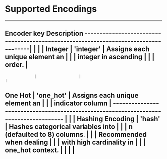 # Supported Encodings 

-----------------------------------------------------------------------------------
Encoder             key                         Description
------------------------------------------------------------------------------------|
                 |                   |                                              |
Integer          |    'integer'      |           Assigns each unique element an     |
                 |                   |            integer in ascending              |
                 |                   |               order.                         |
------------------------------------------------------------------------------------
                 |                   |                                              |
One Hot          |    'one_hot'      |             Assigns each unique element an   |
                 |                   |             indicator column                 |
-------------------------------------------------------------------------------------                   |                   |                                               |
Hashing Encoding |    'hash'         |             Hashes categorical variables into |
                 |                   |              n (defaulted to 8) columns.      |
                 |                   |               Recommended when dealing        |
                 |                   |                with high  cardinality in      |
                 |                   |               one_hot context.                |
                 |                   |                                               |
---------------------------------------------------------------------------------------





